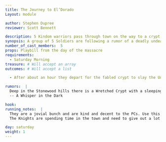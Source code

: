 ```yaml
---
title: The Journey to El’Dorado
Layout: module

author: Stephen Dupree
reviewer: Scott Bennett

description: 5 Kindom warriors pass through town on the way to a crypt that they heard about. While they are town, they tell tales of the surrounding countryside before venturing into the crypt.
synopsis: A group of 5 Soldiers are following a rumor of a deadly undead crypt. They explain that they are hunting some high powered undead in the region but tell the PCs that they are well suited for this danger. They do not want any PCs to come with them, they are confident they can handle any issues that arise. They also refuse to stay to deal with the “Orc Situation” having undead to deal with which serve a far greater threat to the kingdom than some measly Orcs. 
number_of_cast_members:  5 
props: Playbill from the day of the massacre 
requirements: 
  - Saturday Morning 
treasure: # Will accept an array
outcomes: # Will accept a list

  - After about an hour they depart for the fabled crypt to slay the Undead.

rumors:  | 
  Deep in the Stonewood hills there is a Wretched Crypt with a sleeping undead. This undead is dangerous but not if you take the proper precautions. His weakness is simply the primary color, yellow. If you prominently wear this into his crypt and do not bring any perishable food, you will not wake him, and while he slumbers, he will fall quickly to your blade.
  -- A Whisper in the Dark

hook: 
running_notes:  |
  They are a jovial bunch and are kind and decent to the PCs. Use this as a chance for NPC’s to take a break from fighting and get some food, and socialize. 
  The Knights are spending time in the town and need to give out a lot of lore about the setting. This is a chance to really describe the area beyond the town. 

day: saturday
weight: 1
---
```

